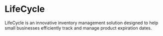 # LifeCycle
LifeCycle is an innovative inventory management solution designed to help small businesses efficiently track and manage product expiration dates.
